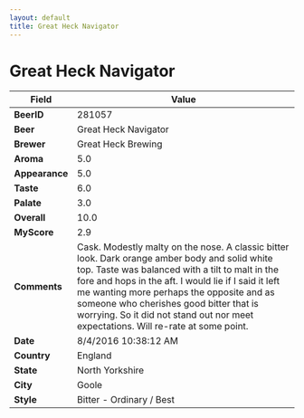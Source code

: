 ```yaml
---
layout: default
title: Great Heck Navigator
---
```


# Great Heck Navigator

| Field         | Value     |
|---------------|-----------|
| **BeerID** | 281057 |
| **Beer** | Great Heck Navigator |
| **Brewer** | Great Heck Brewing |
| **Aroma** | 5.0 |
| **Appearance** | 5.0 |
| **Taste** | 6.0 |
| **Palate** | 3.0 |
| **Overall** | 10.0 |
| **MyScore** | 2.9 |
| **Comments** | Cask. Modestly malty on the nose. A classic bitter look. Dark orange amber body and solid white top. Taste was balanced with a tilt to malt in the fore and hops in the aft. I would lie if I said it left me wanting more perhaps the opposite and as someone who cherishes good bitter that is worrying. So it did not stand out nor meet expectations. Will re-rate at some point. |
| **Date** | 8/4/2016 10:38:12 AM |
| **Country** | England |
| **State** | North Yorkshire |
| **City** | Goole |
| **Style** | Bitter - Ordinary / Best |
